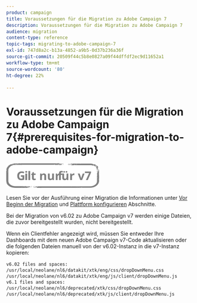 ```yaml
---
product: campaign
title: Voraussetzungen für die Migration zu Adobe Campaign 7
description: Voraussetzungen für die Migration zu Adobe Campaign 7
audience: migration
content-type: reference
topic-tags: migrating-to-adobe-campaign-7
exl-id: 747d8a2c-b13a-4852-a9b5-0d37b236a36f
source-git-commit: 20509f44c5b8e0827a09f44dffdf2ec9d11652a1
workflow-type: tm+mt
source-wordcount: '80'
ht-degree: 22%

---
```


# Voraussetzungen für die Migration zu Adobe Campaign 7{#prerequisites-for-migration-to-adobe-campaign}

![](../../assets/v7-only.svg)

Lesen Sie vor der Ausführung einer Migration die Informationen unter [Vor Beginn der Migration](../../migration/using/before-starting-migration.md) und [Plattform konfigurieren](../../migration/using/configuring-your-platform.md) Abschnitte.

Bei der Migration von v6.02 zu Adobe Campaign v7 werden einige Dateien, die zuvor bereitgestellt wurden, nicht bereitgestellt.

Wenn ein Clientfehler angezeigt wird, müssen Sie entweder Ihre Dashboards mit dem neuen Adobe Campaign v7-Code aktualisieren oder die folgenden Dateien manuell von der v6.02-Instanz in die v7-Instanz kopieren:

```
v6.02 files and spaces:
/usr/local/neolane/nl6/datakit/xtk/eng/css/dropDownMenu.css
/usr/local/neolane/nl6/datakit/xtk/eng/js/client/dropDownMenu.js
v6.1 files and spaces:
/usr/local/neolane/nl6/deprecated/xtk/css/dropDownMenu.css
/usr/local/neolane/nl6/deprecated/xtk/js/client/dropDownMenu.js  
```

